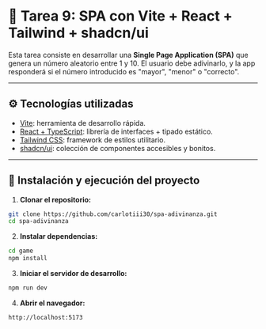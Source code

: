 # 🎯 Tarea 9: SPA con Vite + React + Tailwind + shadcn/ui

Esta tarea consiste en desarrollar una **Single Page Application (SPA)** que genera un número aleatorio entre 1 y 10. El usuario debe adivinarlo, y la app responderá si el número introducido es "mayor", "menor" o "correcto".

---

## ⚙️ Tecnologías utilizadas

- [Vite](https://vitejs.dev/): herramienta de desarrollo rápida.
- [React + TypeScript](https://react.dev/): librería de interfaces + tipado estático.
- [Tailwind CSS](https://tailwindcss.com/): framework de estilos utilitario.
- [shadcn/ui](https://ui.shadcn.com/): colección de componentes accesibles y bonitos.

---

## 🚀 Instalación y ejecución del proyecto

1. **Clonar el repositorio:**

```bash
git clone https://github.com/carlotiii30/spa-adivinanza.git
cd spa-adivinanza
```

2. **Instalar dependencias:**

```bash
cd game
npm install
```

3. **Iniciar el servidor de desarrollo:**

```bash
npm run dev
```

4. **Abrir el navegador:**

```bash
http://localhost:5173
```